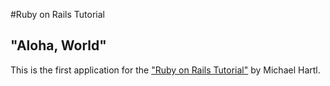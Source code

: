 #Ruby on Rails Tutorial

## "Aloha, World"

This is the first application for the ["Ruby on Rails Tutorial"](https://www.railstutorial.org/) by Michael Hartl.